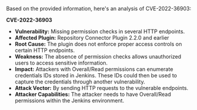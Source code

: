 Based on the provided information, here's an analysis of CVE-2022-36903:

**CVE-2022-36903**

*   **Vulnerability:** Missing permission checks in several HTTP endpoints.
*   **Affected Plugin:** Repository Connector Plugin 2.2.0 and earlier
*   **Root Cause:** The plugin does not enforce proper access controls on certain HTTP endpoints.
*   **Weakness:** The absence of permission checks allows unauthorized users to access sensitive information.
*   **Impact:** Attackers with Overall/Read permissions can enumerate credentials IDs stored in Jenkins. These IDs could then be used to capture the credentials through another vulnerability.
*   **Attack Vector:** By sending HTTP requests to the vulnerable endpoints.
*   **Attacker Capabilities:** The attacker needs to have Overall/Read permissions within the Jenkins environment.